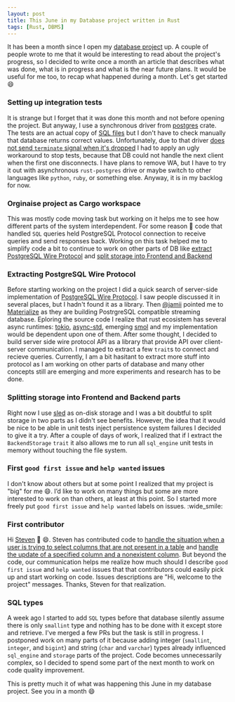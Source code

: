 ```yaml
---
layout: post
title: This June in my Database project written in Rust
tags: [Rust, DBMS]
---
```


It has been a month since I open my [database project](https://github.com/alex-dukhno/database) up. A couple of people wrote to me that it would be interesting to read about the project's progress, so I decided to write once a month an article that describes what was done, what is in progress and what is the near future plans. It would be useful for me too, to recap what happened during a month. Let's get started :smile:

### Setting up integration tests

It is strange but I forget that it was done this month and not before opening the project. But anyway, I use a synchronous driver from [postgres](https://crates.io/crates/postgres) crate. The tests are an actual copy of [SQL files](https://github.com/alex-dukhno/database/tree/master/compatibility) but I don't have to check manually that database returns correct values.
Unfortunately, due to that driver [does not send `terminate` signal when it's dropped](https://github.com/sfackler/rust-postgres/issues/613) I had to apply an ugly workaround to stop tests, because that DB could not handle the next client when the first one disconnects. I have plans to remove WA, but I have to try it out with asynchronous `rust-postgres` drive or maybe switch to other languages like `python`, `ruby`, or something else. Anyway, it is in my backlog for now.

### Orginaise project as Cargo workspace

This was mostly code moving task but working on it helps me to see how different parts of the system interdependent. For some reason :shrug: code that handled `SQL` queries held PostgreSQL Protocol connection to receive queries and send responses back. Working on this task helped me to simplify code a bit to continue to work on other parts of DB like [extract PostgreSQL Wire Protocol](#Extracting-PostgreSQL-Wire-Protocol) and [split storage into Frontend and Backend](#Splitting-storage-into-Frontend-and-Backend-parts)

### Extracting PostgreSQL Wire Protocol

Before starting working on the project I did a quick search of server-side implementation of [PostgreSQL Wire Protocol](https://www.postgresql.org/docs/12/protocol.html). I saw people discussed it in several places, but I hadn't found it as a library. Then [@jamii](https://github.com/jamii) pointed me to [Materialize](https://github.com/MaterializeInc/materialize) as they are building PostrgreSQL compatible streaming database. Eploring the source code I realize that rust ecosistem has several async runtimes: [tokio](https://github.com/tokio-rs/tokio), [async-std](https://github.com/async-rs/async-std), emerging [smol](https://github.com/stjepang/smol) and my implementation would be dependent upon one of them. After some thought, I decided to build server side wire protocol API as a library that provide API over client-server communication. I managed to extract a few `trait`s to connect and recieve queries. Currently, I am a bit hasitant to extract more stuff into protocol as I am working on other parts of database and many other concepts still are emerging and more experiments and research has to be done.

### Splitting storage into Frontend and Backend parts

Right now I use [sled](https://github.com/spacejam/sled) as on-disk storage and I was a bit doubtful to split storage in two parts as I didn't see benefits. However, the idea that it would be nice to be able in unit tests inject persistence system failures I decided to give it a try. After a couple of days of work, I realized that if I extract the `BackendStorage` `trait` it also allows me to run all `sql_engine` unit tests in memory without touching the file system.

### First `good first issue` and `help wanted` issues

I don't know about others but at some point I realized that my project is "big" for me :smile:. I’d like to work on many things but some are more interested to work on than others, at least at this point. So I started more freely put `good first issue` and `help wanted` labels on issues. :wide_smile:

### First contributor

Hi [Steven](https://github.com/silathdiir) :wave: :smile:. Steven has contributed code to [handle the situation when a user is trying to select columns that are not present in a table](https://github.com/alex-dukhno/database/pull/74) and [handle the update of a specified column and a nonexistent column](https://github.com/alex-dukhno/database/pull/100). But beyond the code, our communication helps me realize how much should I describe `good first issue` and `help wanted` issues that that contributors could easily pick up and start working on code. Issues descriptions are "Hi, welcome to the project" messages. Thanks, Steven for that realization.

### SQL types

A week ago I started to add `SQL` types before that database silently assume there is only `smallint` type and nothing has to be done with it except store and retrieve. I've merged a few PRs but the task is still in progress. I postponed work on many parts of it because adding integer (`smallint`, `integer`, and `bigint`) and string (`char` and `varchar`) types already influenced `sql_engine` and `storage` parts of the project. Code becomes unnecessarily complex, so I decided to spend some part of the next month to work on code quality improvement.

This is pretty much it of what was happening this June in my database project. See you in a month :smile:
